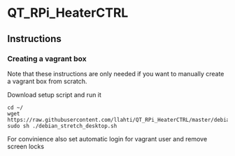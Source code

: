 # QT_RPi_HeaterCTRL
## Instructions

### Creating a vagrant box

Note that these instructions are only needed if you want to manually create a vagrant box from scratch.

Download setup script and run it
```
cd ~/
wget https://raw.githubusercontent.com/llahti/QT_RPi_HeaterCTRL/master/debian_stretch_desktop.sh
sudo sh ./debian_stretch_desktop.sh
```


For convinience also set automatic login for vagrant user and remove screen locks



